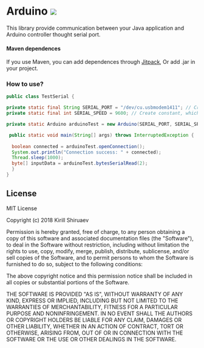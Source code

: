 # Arduino [![](https://jitpack.io/v/Kirill26-07/Arduino.svg)](https://jitpack.io/#Kirill26-07/Arduino)
This library provide communication between your Java application and Arduino controller thought serial port.

#### Maven dependences
If you use Maven, you can add dependences through [Jitpack](https://jitpack.io/#Kirill26-07/Arduino),
Or add .jar in your project.

### How to use?

```java
public class TestSerial {

private static final String SERIAL_PORT = "/dev/cu.usbmodem1411"; // Create constant, which include you serial port you use to connect your Arduino controller
private static final int SERIAL_SPEED = 9600; // Create constant, which include max connection speed

private static Arduino arduinoTest = new Arduino(SERIAL_PORT, SERIAL_SPEED); // Create object 

 public static void main(String[] args) throws InterruptedException {
 
  boolean connected = arduinoTest.openConnection();
  System.out.println("Connection success: " + connected);
  Thread.sleep(1000);
  byte[] inputData = arduinoTest.bytesSerialRead(2);
  }
}
```
## License

MIT License

Copyright (c) 2018 Kirill Shiruaev

Permission is hereby granted, free of charge, to any person obtaining a copy of this software and associated documentation files (the "Software"), to deal in the Software without restriction, including without limitation the rights to use, copy, modify, merge, publish, distribute, sublicense, and/or sell copies of the Software, and to permit persons to whom the Software is furnished to do so, subject to the following conditions:

The above copyright notice and this permission notice shall be included in all copies or substantial portions of the Software.

THE SOFTWARE IS PROVIDED "AS IS", WITHOUT WARRANTY OF ANY KIND, EXPRESS OR IMPLIED, INCLUDING BUT NOT LIMITED TO THE WARRANTIES OF MERCHANTABILITY, FITNESS FOR A PARTICULAR PURPOSE AND NONINFRINGEMENT. IN NO EVENT SHALL THE AUTHORS OR COPYRIGHT HOLDERS BE LIABLE FOR ANY CLAIM, DAMAGES OR OTHER LIABILITY, WHETHER IN AN ACTION OF CONTRACT, TORT OR OTHERWISE, ARISING FROM, OUT OF OR IN CONNECTION WITH THE SOFTWARE OR THE USE OR OTHER DEALINGS IN THE SOFTWARE.
